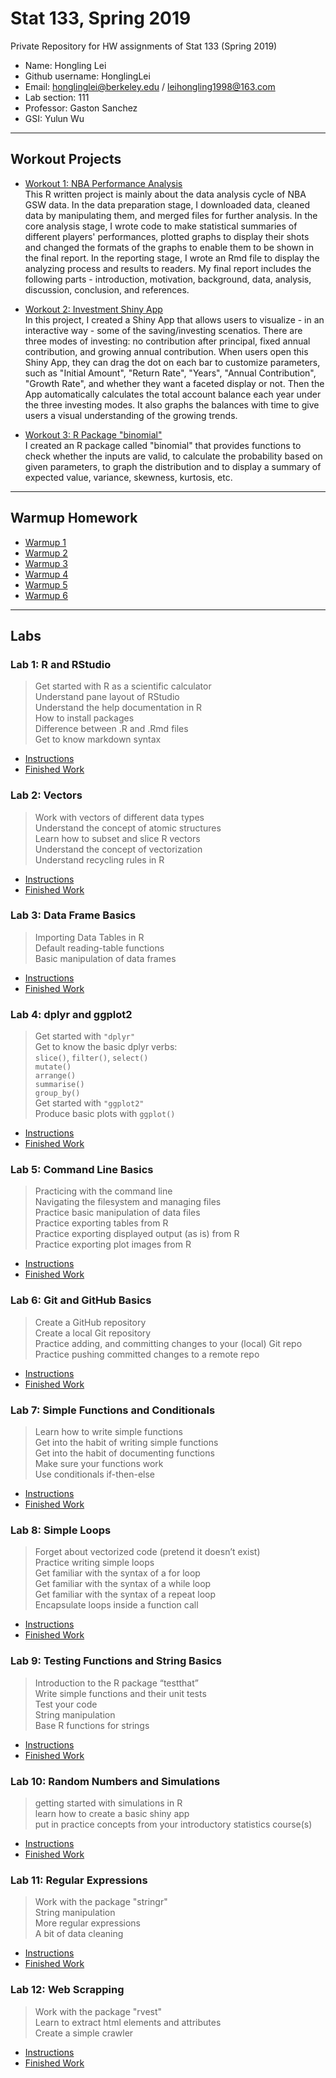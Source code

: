 # Stat 133, Spring 2019

Private Repository for HW assignments of Stat 133 (Spring 2019)

- Name: Hongling Lei
- Github username: HonglingLei
- Email: honglinglei@berkeley.edu / leihongling1998@163.com
- Lab section: 111
- Professor: Gaston Sanchez
- GSI: Yulun Wu

-----

## Workout Projects

- [Workout 1: NBA Performance Analysis](workout1)\
This R written project is mainly about the data analysis cycle of NBA GSW data. In the data preparation stage, I downloaded data, cleaned data by manipulating them, and merged files for further analysis. In the core analysis stage, I wrote code to make statistical summaries of different players' performances, plotted graphs to display their shots and changed the formats of the graphs to enable them to be shown in the final report. In the reporting stage, I wrote an Rmd file to display the analyzing process and results to readers. My final report includes the following parts - introduction, motivation, background, data, analysis, discussion, conclusion, and references.

- [Workout 2: Investment Shiny App](workout2)\
In this project, I created a Shiny App that allows users to visualize - in an interactive way - some of the saving/investing scenatios. There are three modes of investing: no contribution after principal, fixed annual contribution, and growing annual contribution. When users open this Shiny App, they can drag the dot on each bar to customize parameters, such as "Initial Amount", "Return Rate", "Years", "Annual Contribution", "Growth Rate", and whether they want a faceted display or not. Then the App automatically calculates the total account balance each year under the three investing modes. It also graphs the balances with time to give users a visual understanding of the growing trends.

- [Workout 3: R Package "binomial"](workout3)\
I created an R package called "binomial" that provides functions to check whether the inputs are valid, to calculate the probability based on given parameters, to graph the distribution and to display a summary of expected value, variance, skewness, kurtosis, etc.

-----

## Warmup Homework

- [Warmup 1](https://github.com/stat133-sp19/hw-stat133-HonglingLei/tree/master/warmup01)
- [Warmup 2](https://github.com/stat133-sp19/hw-stat133-HonglingLei/tree/master/warmup02)
- [Warmup 3](https://github.com/stat133-sp19/hw-stat133-HonglingLei/tree/master/warmup03)
- [Warmup 4](https://github.com/stat133-sp19/hw-stat133-HonglingLei/tree/master/warmup04)
- [Warmup 5](https://github.com/stat133-sp19/hw-stat133-HonglingLei/tree/master/warmup05)
- [Warmup 6](https://github.com/stat133-sp19/hw-stat133-HonglingLei/tree/master/warmup06)

-----

## Labs

### Lab 1: R and RStudio
> Get started with R as a scientific calculator\
> Understand pane layout of RStudio\
> Understand the help documentation in R\
> How to install packages\
> Difference between .R and .Rmd files\
> Get to know markdown syntax
- [Instructions](https://github.com/ucb-stat133/stat133-spring-2019/blob/master/labs/lab01-R-basics.md)
- [Finished Work](https://github.com/stat133-sp19/hw-stat133-HonglingLei/tree/master/lab01-R-basics)

### Lab 2: Vectors
> Work with vectors of different data types\
> Understand the concept of atomic structures\
> Learn how to subset and slice R vectors\
> Understand the concept of vectorization\
> Understand recycling rules in R
- [Instructions](https://github.com/ucb-stat133/stat133-spring-2019/blob/master/labs/lab01-R-basics.md)
- [Finished Work](https://github.com/stat133-sp19/hw-stat133-HonglingLei/tree/master/lab02-vector-basics)

### Lab 3: Data Frame Basics
> Importing Data Tables in R\
> Default reading-table functions\
> Basic manipulation of data frames
- [Instructions](https://github.com/ucb-stat133/stat133-spring-2019/blob/master/labs/lab03-data-tables.md)
- [Finished Work](https://github.com/stat133-sp19/hw-stat133-HonglingLei/tree/master/lab03-data-tables)

### Lab 4: dplyr and ggplot2
> Get started with `"dplyr"`\
> Get to know the basic dplyr verbs:\
> `slice()`, `filter()`, `select()`\
> `mutate()`\
> `arrange()`\
> `summarise()`\
> `group_by()`\
> Get started with `"ggplot2"`\
> Produce basic plots with `ggplot()`
- [Instructions](https://github.com/ucb-stat133/stat133-spring-2019/blob/master/labs/lab04-dplyr-ggplot-basics.md)
- [Finished Work](https://github.com/stat133-sp19/hw-stat133-HonglingLei/tree/master/lab04-dplyr-ggplot-basics)

### Lab 5: Command Line Basics
> Practicing with the command line\
> Navigating the filesystem and managing files\
> Practice basic manipulation of data files\
> Practice exporting tables from R\
> Practice exporting displayed output (as is) from R\
> Practice exporting plot images from R
- [Instructions](https://github.com/ucb-stat133/stat133-spring-2019/blob/master/labs/lab05-command-line-basics.md)
- [Finished Work](https://github.com/stat133-sp19/hw-stat133-HonglingLei/tree/master/lab05-command-line-basics)

### Lab 6: Git and GitHub Basics
> Create a GitHub repository\
> Create a local Git repository\
> Practice adding, and committing changes to your (local) Git repo\
> Practice pushing committed changes to a remote repo
- [Instructions](https://github.com/ucb-stat133/stat133-spring-2019/blob/master/labs/lab06-git-basics.md)
- [Finished Work](https://github.com/stat133-sp19/hw-stat133-HonglingLei/tree/master/lab06-git-basics)

### Lab 7: Simple Functions and Conditionals
> Learn how to write simple functions\
> Get into the habit of writing simple functions\
> Get into the habit of documenting functions\
> Make sure your functions work\
> Use conditionals if-then-else
- [Instructions](https://github.com/ucb-stat133/stat133-spring-2019/blob/master/labs/lab07-simple-functions.md)
- [Finished Work](https://github.com/stat133-sp19/hw-stat133-HonglingLei/tree/master/lab07-simple-functions)

### Lab 8: Simple Loops
> Forget about vectorized code (pretend it doesn’t exist)\
> Practice writing simple loops\
> Get familiar with the syntax of a for loop\
> Get familiar with the syntax of a while loop\
> Get familiar with the syntax of a repeat loop\
> Encapsulate loops inside a function call
- [Instructions](https://github.com/ucb-stat133/stat133-spring-2019/blob/master/labs/lab08-simple-loops.md)
- [Finished Work](https://github.com/stat133-sp19/hw-stat133-HonglingLei/tree/master/lab08-simple-loops)

### Lab 9: Testing Functions and String Basics
> Introduction to the R package “testthat”\
> Write simple functions and their unit tests\
> Test your code\
> String manipulation\
> Base R functions for strings
- [Instructions](https://github.com/ucb-stat133/stat133-spring-2019/blob/master/labs/lab09-tests-strings-basics.md)
- [Finished Work](https://github.com/stat133-sp19/hw-stat133-HonglingLei/tree/master/lab09-tests-strings-basics)

### Lab 10: Random Numbers and Simulations
> getting started with simulations in R\
> learn how to create a basic shiny app\
> put in practice concepts from your introductory statistics course(s)
- [Instructions](https://github.com/ucb-stat133/stat133-spring-2019/blob/master/labs/lab11-regex-basics.md)
- [Finished Work](https://github.com/stat133-sp19/hw-stat133-HonglingLei/tree/master/lab10-random-simulations)

### Lab 11: Regular Expressions
> Work with the package "stringr"\
> String manipulation\
> More regular expressions\
> A bit of data cleaning
- [Instructions](https://github.com/ucb-stat133/stat133-spring-2019/blob/master/labs/lab11-regex-basics.md)
- [Finished Work](https://github.com/stat133-sp19/hw-stat133-HonglingLei/tree/master/lab11-regex-basics)

### Lab 12: Web Scrapping
> Work with the package "rvest"\
> Learn to extract html elements and attributes\
> Create a simple crawler
- [Instructions](https://github.com/ucb-stat133/stat133-spring-2019/blob/master/labs/lab12-web-scraping.md)
- [Finished Work](https://github.com/stat133-sp19/hw-stat133-HonglingLei/tree/master/lab12-web-scrapping)
